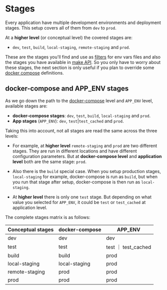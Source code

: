 # Stages

Every application have multiple development environments and deployment stages. This setup covers all of them from `dev` to `prod`.

At a **higher level** (or conceptual level) the covered stages are:

* `dev`, `test`, `build`, `local-staging`, `remote-staging` and `prod`.

These are the stages you'll find and use as [filters](env-vars.md#organizing-env-vars-files) for env vars files and also the stages you have available in [make API](make-api.md). So you only have to worry about these stages, the next section is only useful if you plan to override some [docker compose](docker.md) definitions.

## docker-compose and APP_ENV stages

As we go down the path to the [docker-compose](docker.md#docker-compose) level and `APP_ENV` level, available stages are:

* **docker-compose stages**: `dev`, `test`, `build`, `local-staging` and `prod`.
* **App stages** (`APP_ENV`): `dev`, `test`|`test_cached` and `prod`.

Taking this into account, not all stages are read the same across the three levels:

* For example, at **higher level** `remote-staging` and `prod` are two different stages. They are run in different locations and have different configuration parameters. But at **docker-compose level** and **application level** both are the same stage: `prod`.

* Also there is the `build` special case. When you setup production stages, `local-staging` for example, docker-compose is run as `build`, but when you run that stage after setup, docker-compose is then run as `local-staging`.

* At **higher level** there is only one `test` stage. But depending on  what value you selected for `APP_ENV`, it could be `test` or `test_cached` at application level. 

The complete stages matrix is as follows:

| Conceptual stages | docker-compose | APP_ENV |
|---------- |------------------- |-------- |
| dev | dev | dev |
| test | test | test ｜ test_cached |
| build | build | prod |
| local-staging | local-staging | prod |
| remote-staging | prod | prod |
| prod | prod | prod |
